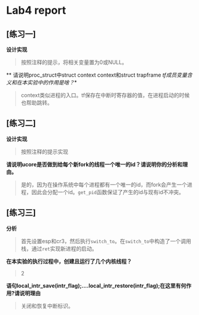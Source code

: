 # Lab4 report

## [练习一]
**设计实现**
> 按照注释的提示，将相关变量置为0或NULL。

** 请说明proc_struct中struct context context和struct trapframe *tf成员变量含义和在本实验中的作用是啥？**

> context类似进程的入口。tf保存在中断时寄存器的值，在进程启动的时候也帮助跳转。

## [练习二]
**设计实现**
> 按照注释的提示实现

**请说明ucore是否做到给每个新fork的线程一个唯一的id？请说明你的分析和理由。**
> 是的，因为在操作系统中每个进程都有一个唯一的id，而fork会产生一个进程，因此会分配一个id。`get_pid`函数保证了产生的id与现有id不冲突。

## [练习三]
**分析**
> 首先设置esp和cr3，然后执行`switch_to`。在`switch_to`中构造了一个调用栈，通过`ret`实现新进程的启动。

**在本实验的执行过程中，创建且运行了几个内核线程？**
> 2

**语句local_intr_save(intr_flag);....local_intr_restore(intr_flag);在这里有何作用?请说明理由**
> 关闭和恢复中断标识。

